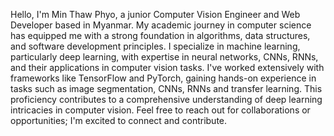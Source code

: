 Hello, I'm Min Thaw Phyo, a junior Computer Vision Engineer and Web Developer based in Myanmar. My academic journey in computer science has equipped me with a strong foundation in algorithms, data structures, and software development principles. I specialize in machine learning, particularly deep learning, with expertise in neural networks, CNNs, RNNs, and their applications in computer vision tasks. I've worked extensively with frameworks like TensorFlow and PyTorch, gaining hands-on experience in tasks such as image segmentation, CNNs, RNNs and transfer learning. This proficiency contributes to a comprehensive understanding of deep learning intricacies in computer vision. Feel free to reach out for collaborations or opportunities; I'm excited to connect and contribute.
